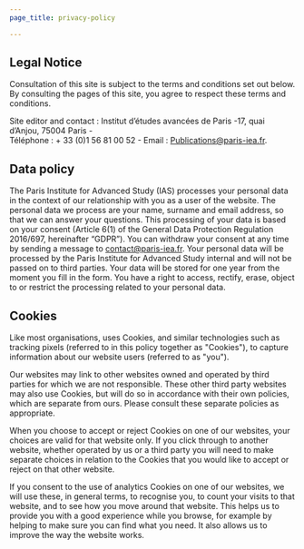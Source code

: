 ```yaml
---
page_title: privacy-policy

---
```


## Legal Notice

Consultation of this site is subject to the terms and conditions set out below. By consulting the pages of this site, you agree to respect these terms and conditions.

Site editor and contact : Institut d’études avancées de Paris -17, quai d’Anjou, 75004 Paris -  
Téléphone : + 33 (0)1 56 81 00 52 - Email : Publications@paris-iea.fr.

## Data policy

The Paris Institute for Advanced Study (IAS) processes your personal data in the context of our relationship with you as a user of the website. The personal data we process are your name, surname and email address, so that we can answer your questions. This processing of your data is based on your consent (Article 6(1) of the General Data Protection Regulation 2016/697, hereinafter “GDPR”). You can withdraw your consent at any time by sending a message to contact@paris-iea.fr. Your personal data will be processed by the Paris Institute for Advanced Study internal and will not be passed on to third parties. Your data will be stored for one year from the moment you fill in the form. You have a right to access, rectify, erase, object to or restrict the processing related to your personal data.

## Cookies

Like most organisations,  uses Cookies, and similar technologies such as tracking pixels (referred to in this policy together as "Cookies"), to capture information about our website users (referred to as "you").

Our websites may link to other websites owned and operated by third parties for which we are not responsible. These other third party websites may also use Cookies, but will do so in accordance with their own policies, which are separate from ours. Please consult these separate policies as appropriate.

When you choose to accept or reject Cookies on one of our websites, your choices are valid for that website only. If you click through to another website, whether operated by us or a third party you will need to make separate choices in relation to the Cookies that you would like to accept or reject on that other website.

If you consent to the use of analytics Cookies on one of our websites, we will use these, in general terms, to recognise you, to count your visits to that website, and to see how you move around that website. This helps us to provide you with a good experience while you browse, for example by helping to make sure you can find what you need. It also allows us to improve the way the website works.